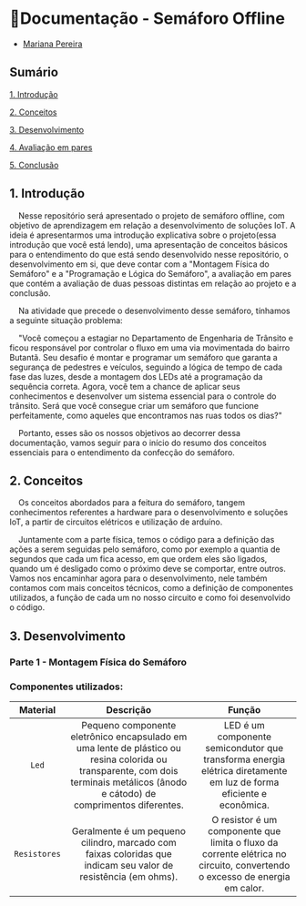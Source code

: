 # 🚦Documentação - Semáforo Offline 

- <a href="https://www.linkedin.com/in/mariana-pereira-de-souza1/">Mariana Pereira</a>

## Sumário

[1. Introdução](#c1)

[2. Conceitos](#c2)

[3. Desenvolvimento](#c3)

[4. Avaliação em pares](#c4)

[5. Conclusão](#c5)

## <a name="c1"></a>1. Introdução

&nbsp;&nbsp;&nbsp;&nbsp;Nesse repositório será apresentado o projeto de semáforo offline, com objetivo de aprendizagem em relação a desenvolvimento de soluções IoT. A ideia é apresentarmos uma introdução explicativa sobre o projeto(essa introdução que você está lendo), uma apresentação de conceitos básicos para o entendimento do que está sendo desenvolvido nesse repositório, o desenvolvimento em si, que deve contar com a "Montagem Física do Semáforo" e a "Programação e Lógica do Semáforo", a avaliação em pares que contém a avaliação de duas pessoas distintas em relação ao projeto e a conclusão.

&nbsp;&nbsp;&nbsp;&nbsp;Na atividade que precede o desenvolvimento desse semáforo, tínhamos a seguinte situação problema:

&nbsp;&nbsp;&nbsp;&nbsp;"Você começou a estagiar no Departamento de Engenharia de Trânsito e ficou responsável por controlar o fluxo em uma via movimentada do bairro Butantã. Seu desafio é montar e programar um semáforo que garanta a segurança de pedestres e veículos, seguindo a lógica de tempo de cada fase das luzes, desde a montagem dos LEDs até a programação da sequência correta. Agora, você tem a chance de aplicar seus conhecimentos e desenvolver um sistema essencial para o controle do trânsito. Será que você consegue criar um semáforo que funcione perfeitamente, como aqueles que encontramos nas ruas todos os dias?"

&nbsp;&nbsp;&nbsp;&nbsp;Portanto, esses são os nossos objetivos ao decorrer dessa documentação, vamos seguir para o início do resumo dos conceitos essenciais para o entendimento da confecção do semáforo.


## <a name="c2"></a>2. Conceitos 

&nbsp;&nbsp;&nbsp;&nbsp;Os conceitos abordados para a feitura do semáforo, tangem conhecimentos referentes a hardware para o desenvolvimento e soluções IoT, a partir de circuitos elétricos e utilização de arduíno.

&nbsp;&nbsp;&nbsp;&nbsp;Juntamente com a parte física, temos o código para a definição das ações a serem seguidas pelo semáforo, como por exemplo a quantia de segundos que cada um fica acesso, em que ordem eles são ligados, quando um é desligado como o próximo deve se comportar, entre outros. Vamos nos encaminhar agora para o desenvolvimento, nele também contamos com mais conceitos técnicos, como a definição de componentes utilizados, a função de cada um no nosso circuito e como foi desenvolvido o código.

## <a name="c3">3. Desenvolvimento

### Parte 1 - Montagem Física do Semáforo

### Componentes utilizados: 

|        Material     |   Descrição  | Função  |                                                  
| :-----------------------: | :-----------------------: | :-----------------------: |
|     `` Led ``     | Pequeno componente eletrônico encapsulado em uma lente de plástico ou resina colorida ou transparente, com dois terminais metálicos (ânodo e cátodo) de comprimentos diferentes. | LED é um componente semicondutor que transforma energia elétrica diretamente em luz de forma eficiente e econômica. |
|     `` Resistores ``     | Geralmente é um pequeno cilindro, marcado com faixas coloridas que indicam seu valor de resistência (em ohms). | O resistor é um componente que limita o fluxo da corrente elétrica no circuito, convertendo o excesso de energia em calor. |
